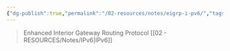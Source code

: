 ```yaml
---
{"dg-publish":true,"permalink":"/02-resources/notes/eigrp-i-pv6/","tags":["informatik/netzwerk/protokoll"],"noteIcon":"","updated":"2025-10-29T12:59:05.745+01:00"}
---
```


>Enhanced Interior Gateway Routing Protocol [[02 - RESOURCES/Notes/IPv6\|IPv6]]